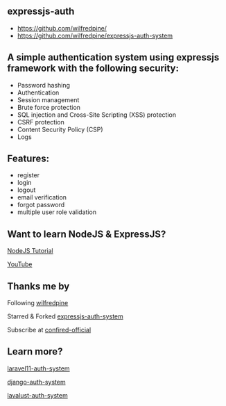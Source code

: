 ## expressjs-auth

- https://github.com/wilfredpine/
- https://github.com/wilfredpine/expressjs-auth-system

## A simple authentication system using expressjs framework with the following security:

- Password hashing
- Authentication
- Session management
- Brute force protection
- SQL injection and Cross-Site Scripting (XSS) protection
- CSRF protection
- Content Security Policy (CSP)
- Logs

## Features:

- register
- login
- logout
- email verification
- forgot password
- multiple user role validation

## Want to learn NodeJS & ExpressJS?

[NodeJS Tutorial](https://github.com/wilfredpine/NodeJS-Tutorial)

[YouTube](https://www.youtube.com/@confired-official/)


## Thanks me by

Following [wilfredpine](https://github.com/wilfredpine/)

Starred & Forked [expressjs-auth-system](https://github.com/wilfredpine/expressjs-auth-system)

Subscribe at [confired-official](https://www.youtube.com/@confired-official/)

## Learn more?

[laravel11-auth-system](https://github.com/wilfredpine/laravel11-auth-system)

[django-auth-system](https://github.com/wilfredpine/django-auth-system)

[lavalust-auth-system](https://github.com/wilfredpine/lavalust-auth-system)
